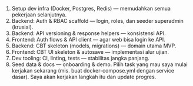 1. Setup dev infra (Docker, Postgres, Redis) — memudahkan semua pekerjaan selanjutnya.
2. Backend: Auth & RBAC scaffold — login, roles, dan seeder superadmin (krusial).
3. Backend: API versioning & response helpers — konsistensi API.
4. Frontend: Auth flows & API client — agar web bisa login ke API.
5. Backend: CBT skeleton (models, migrations) — domain utama MVP.
6. Frontend: CBT UI skeleton & autosave — implementasi alur ujian.
7. Dev tooling: CI, linting, tests — stabilitas jangka panjang.
8. Seed data & docs — onboarding & demo.
Pilih task yang mau saya mulai kerjakan sekarang (mis. buat docker-compose.yml dengan service dasar). Saya akan kerjakan langkah itu dan update progres.